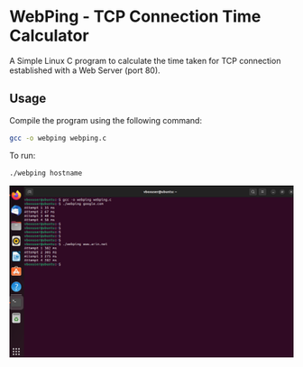 # WebPing - TCP Connection Time Calculator

A Simple Linux C  program to calculate the time taken for TCP connection established with a Web Server (port 80).

## Usage

Compile the program using the following command:
```bash
gcc -o webping webping.c
```

To run:
```bash
./webping hostname
```
![WebPing Example](https://github.com/Joel598/webping-c/blob/main/webping%20output.PNG)
